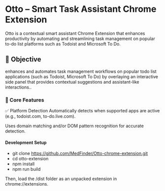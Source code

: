 # Otto – Smart Task Assistant Chrome Extension

Otto is a contextual smart assistant Chrome Extension that enhances productivity by automating and streamlining task management on popular to-do list platforms such as Todoist and Microsoft To Do.


## 🚀 Objective

enhances and automates task management workflows on popular todo list applications (such as Todoist, Microsoft To Do) by overlaying an interactive side panel that provides contextual suggestions and assistant-like interactions..

### 🧠 Core Features

✅ Platform Detection
Automatically detects when supported apps are active (e.g., todoist.com, to-do.live.com).

Uses domain matching and/or DOM pattern recognition for accurate detection.

#### Development Setup

- git clone https://github.com/MedFinder/Otto-chrome-extension.git
- cd otto-extension
- npm install
- npm run build

Then, load the /dist folder as an unpacked extension in chrome://extensions.
